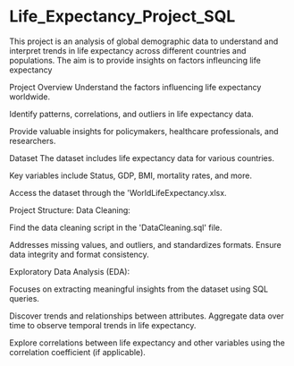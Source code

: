 # Life_Expectancy_Project_SQL

This project is an analysis of global demographic data to understand and interpret trends in life expectancy across different countries and populations. The aim is to provide insights on factors infleuncing life expectancy

Project Overview
Understand the factors influencing life expectancy worldwide.

Identify patterns, correlations, and outliers in life expectancy data.

Provide valuable insights for policymakers, healthcare professionals, and researchers.

Dataset
The dataset includes life expectancy data for various countries.

Key variables include Status, GDP, BMI, mortality rates, and more.

Access the dataset through the 'WorldLifeExpectancy.xlsx.

Project Structure:
Data Cleaning:

Find the data cleaning script in the 'DataCleaning.sql' file.

Addresses missing values, and outliers, and standardizes formats. Ensure data integrity and format consistency.

Exploratory Data Analysis (EDA):

Focuses on extracting meaningful insights from the dataset using SQL queries.

Discover trends and relationships between attributes. Aggregate data over time to observe temporal trends in life expectancy.

Explore correlations between life expectancy and other variables using the correlation coefficient (if applicable).
